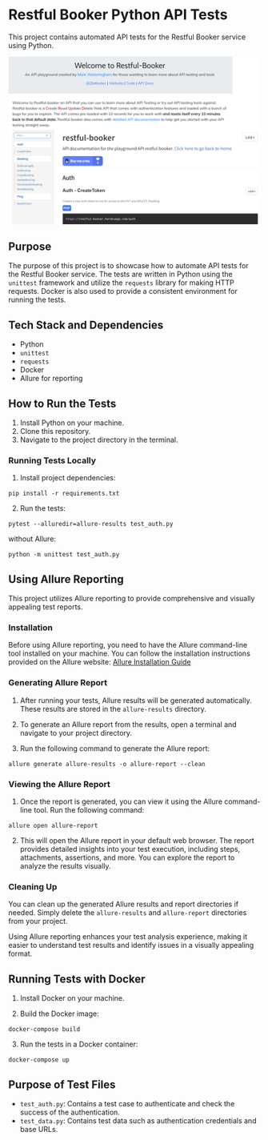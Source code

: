 # Restful Booker Python API Tests

This project contains automated API tests for the Restful Booker service using Python.

<img src="Screenshot_1.png" width="512"/>

## Purpose

The purpose of this project is to showcase how to automate API tests for the Restful Booker service. The tests are written in Python using the `unittest` framework and utilize the `requests` library for making HTTP requests. Docker is also used to provide a consistent environment for running the tests.

## Tech Stack and Dependencies

- Python
- `unittest`
- `requests`
- Docker
- Allure for reporting

## How to Run the Tests

1. Install Python on your machine.
2. Clone this repository.
3. Navigate to the project directory in the terminal.

### Running Tests Locally

1. Install project dependencies:
```
pip install -r requirements.txt
```

2. Run the tests:
```
pytest --alluredir=allure-results test_auth.py
```

without Allure:
```
python -m unittest test_auth.py
```

## Using Allure Reporting

This project utilizes Allure reporting to provide comprehensive and visually appealing test reports.

### Installation

Before using Allure reporting, you need to have the Allure command-line tool installed on your machine. You can follow the installation instructions provided on the Allure website: [Allure Installation Guide](https://docs.qameta.io/allure/#_installing_a_commandline)

### Generating Allure Report

1. After running your tests, Allure results will be generated automatically. These results are stored in the `allure-results` directory.

2. To generate an Allure report from the results, open a terminal and navigate to your project directory.

3. Run the following command to generate the Allure report:
```
allure generate allure-results -o allure-report --clean
```

### Viewing the Allure Report

1. Once the report is generated, you can view it using the Allure command-line tool. Run the following command:
```
allure open allure-report
```

2. This will open the Allure report in your default web browser. The report provides detailed insights into your test execution, including steps, attachments, assertions, and more. You can explore the report to analyze the results visually.

### Cleaning Up

You can clean up the generated Allure results and report directories if needed. Simply delete the `allure-results` and `allure-report` directories from your project.

Using Allure reporting enhances your test analysis experience, making it easier to understand test results and identify issues in a visually appealing format.


## Running Tests with Docker

1. Install Docker on your machine.

2. Build the Docker image:
```
docker-compose build
```
3. Run the tests in a Docker container:
```
docker-compose up
```

## Purpose of Test Files

- `test_auth.py`: Contains a test case to authenticate and check the success of the authentication.
- `test_data.py`: Contains test data such as authentication credentials and base URLs.

